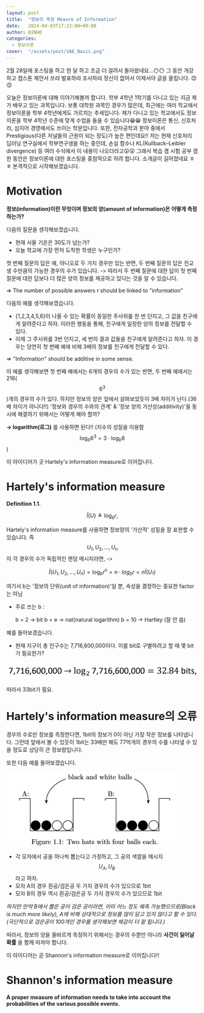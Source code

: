 ```yaml
---
layout: post
title:  "정보의 측정 Meaure of Information"
date:   2024-04-03T17:22:00+09:00
author: DINHO
categories:
  - 정보이론
cover:  "/assets/post/VAE_Basic.png"
---
```


2월 28일에 포스팅을 하고 한 달 하고 조금 더 걸려서 돌아왔네요...😶😶 그 동안 개강하고 캡스톤 제안서 쓰랴 발표하랴 조사하랴 정신이 없어서 이제서야 글을 올립니다. 😊😊

오늘은 정보이론에 대해 이야기해볼까 합니다. 학부 4학년 1학기를 다니고 있는 지금 제가 배우고 있는 과목입니다. 보통 대학원 과목인 경우가 많은데, 최근에는 여러 학교에서 정보이론을 학부 4학년에게도 가르치는 추세입니다. 제가 다니고 있는 학교에서도 정보이론을 학부 4학년 수준에 맞게 수업을 들을 수 있습니다😁😁 정보이론은 통신, 신호처리, 심지어 경영에서도 쓰이는 학문입니다. 또한, 전자공학과 분야 중에서 Prestigious(다른 저널들의 근원이 되는 정도)가 높은 편인데요!! 저는 현재 신호처리 딥러닝 연구실에서 학부연구생을 하는 중인데, 손실 함수나 KL(Kullback–Leibler divergence) 등 여러 수식에서 이 내용이 나오더라고😲😲 그래서 복습 겸 시험 공부 겸 한 동안은 정보이론에 대한 포스팅을 중점적으로 하려 합니다. 소개글이 길어졌네요 ㅎㅎ 본격적으로 시작해보겠습니다.

# Motivation

__정보(information)이란 무엇이며 정보의 양(amount of information)은 어떻게 측정하는가?__

다음의 질문을 생각해보겠습니다.

  - 현재 서울 기온은 30도가 넘는가?
  - 오늘 학교에 가장 먼저 도착한 학생은 누구인가?

  첫 번째 질문의 답은 예, 아니오로 두 가지 경우만 있는 반면, 두 번째 질문의 답은 전교생 수만큼의 가능한 경우의 수가 있습니다. -> 따라서 두 번째 질문에 대한 답이 첫 번째 질문에 대한 답보다 더 많은 양의 정보를 제공하고 있다는 것을 알 수 있습니다.

  => The number of possible answers r should be linked to "information"

다음의 예를 생각해보겠습니다.

  - {1,2,3,4,5,6}이 나올 수 있는 확률이 동일한 주사위를 한 번 던지고, 그 값을 친구에게 알려준다고 하자. 이러한 행동을 통해, 친구에게 일정한 양의 정보를 전달할 수 있다.
  - 이제 그 주사위를 3번 던지고, 세 번의 결과 값들을 친구에게 알려준다고 하자. 이 경우는 당연히 첫 번째 예에 비해 3배의 정보를 친구에게 전달할 수 있다.

  => "Information" should be additive in some sense.

  이 예를 생각해보면 첫 번째 예에서는 6개의 경우의 수가 있는 반면, 두 번째 예에서는 216( $$6^{3}$$ )개의 경우의 수가 있다. 하지만 정보의 양은 앞에서 살펴보았듯이 3배 차이가 난다.(36배 차이가 아니다!!) '정보와 경우의 수와의 관계' & '정보 양의 가산성(additivity)'을 동시에 해결하기 위해서는 어떻게 해야 할까?

  __-> logarithm(로그)__ 를 사용하면 된다!! (지수의 성질을 이용함 $$\log_{b}{6^{3}} = 3\cdot \log_ {b}{6}$$ )

이 아이디어가 곳 Hartely's information measure로 이어집니다.

# Hartely's information measure

  __Definition 1.1.__ 
  
  $$\tilde{I}(U) \triangleq \log_b r,$$

  Hartely's information measure를 사용하면 정보량의 '가산적' 성질을 잘 표현할 수 있습니다. 즉 $$U_{1},U_{2},...,U_{n}$$ 이 각 경우의 수가 독립적인 랜덤 메시지라면, ->
  
  $$\tilde{I}(U_{1},U_{2},...,U_{n}) = \log_{b}{r^{n}} = n\cdot log_{b}{r} = n\tilde{I}(U_{1})$$

  여기서 b는 '정보의 단위(unit of information)'일 뿐, 속성을 결정하는 중요한 factor는 아님

  - 주로 쓰는 b : 

    b = 2 -> bit
    b = e -> nat(natural logarithm)
    b = 10 -> Hartley (잘 안 씀)
  
  예를 들어보겠습니다.

  - 현재 지구이 총 인구수는 7,716,600,000이다. 이를 bit로 구별하려고 할 때 몇 bit가 필요한가?

  <img src="/assets/post/hartely_ex.png">

  따라서 33bit가 필요.

# Hartely's information measure의 오류

  경우의 수로만 정보를 측정한다면, 1bit의 정보가 0이 아닌 가장 작은 정보를 나타냅니다. 그런데 앞에서 볼 수 있듯이 1bit는 33배만 해도 77억개의 경우의 수를 나타낼 수 있을 정도로 상당히 큰 정보량입니다.

  또한 다음 예를 들어보겠습니다.

  <img src="/assets/post/hartely_error_ex.png">

  - 각 모자에서 공을 하나씩 뽑는다고 가정하고, 그 공의 색깔을 메시지 $$U_{A}, U_{B}$$ 라고 하자.
  - 모자 A의 경우 흰공/검은공 두 가지 경우의 수가 있으므로 1bit
  - 모자 B의 경우 역시 흰공/검은공 두 가지 경우의 수가 있으므로 1bit

  _하지만 만약 B에서 뽑은 공이 검은 공이라면, 이미 어느 정도 예측 가능했으므로(Black is much more likely), A에 비해 상대적으로 정보를 많이 담고 있지 않다고 할 수 있다.(극단적으로 검은공이 100개인 경우를 생각해보면 체감이 더 잘 됩니다.)_

  따라서, 정보의 양을 올바르게 측정하기 위해서는 경우의 수뿐만 아니라 __사건이 일어날 확률__ 을 함께 따져야 합니다. 
  
이 아이디어는 곧 Shannon's information measure로 이어집니다!!

# Shannon's information measure

  __A proper measure of information needs to take into account the probabilities of the various possible events.__

  